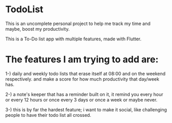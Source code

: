 
# TodoList
This is an uncomplete personal project to help me track my time and maybe, boost my productivity.

This is a To-Do list app with multiple features, made with Flutter.

# The features I am trying to add are:

1-) daily and weekly todo lists that erase itself at 08:00 and on the weekend respectively. and make a score for how much productivity that day/week has.

2-) a note's keeper that has a reminder built on it, it remind you every hour or every 12 hours or once every 3 days or once a week or maybe never.

3-) this is by far the hardest feature; i want to make it social, like challenging people to have their todo list all crossed.

